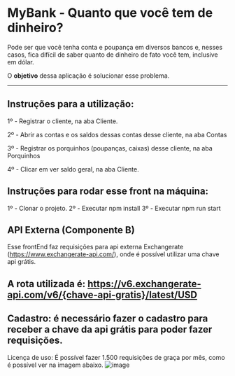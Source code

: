 # MyBank - Quanto que você tem de dinheiro?

Pode ser que você tenha conta e poupança em diversos bancos e, nesses casos, fica difícil de saber quanto de dinheiro de fato você tem, inclusive em dólar.

O **objetivo** dessa aplicação é solucionar esse problema.

------------------------------------------------------------------------------------------------------------------------------------------------------

## Instruções para a utilização:

1º - Registrar o cliente, na aba Cliente.

2º - Abrir as contas e os saldos dessas contas desse cliente, na aba Contas

3º - Registrar os porquinhos (poupanças, caixas) desse cliente, na aba Porquinhos

4º - Clicar em ver saldo geral, na aba Cliente.

## Instruções para rodar esse front na máquina:

1º - Clonar o projeto.
2º - Executar npm install
3º - Executar npm run start

## API Externa (Componente B)
Esse frontEnd faz requisições para api externa Exchangerate (https://www.exchangerate-api.com/), onde é possível utilizar uma chave api grátis.

A rota utilizada é: https://v6.exchangerate-api.com/v6/{chave-api-gratis}/latest/USD
------------------------------------------------------------------------------------------------------------------------------------------------------
Cadastro: é necessário fazer o cadastro para receber a chave da api grátis para poder fazer requisições.
------------------------------------------------------------------------------------------------------------------------------------------------------
Licença de uso: É possível fazer 1.500 requisições de graça por mês, como é possível ver na imagem abaixo.
![image](https://github.com/venancioigor/puc_mvp03_frontend/assets/62806428/742efade-bc75-47d6-af03-31dc5e7b30b9)

